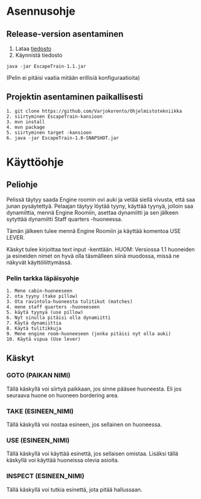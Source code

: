# Asennusohje

## Release-version asentaminen

1. Lataa [tiedosto](https://github.com/Varjokorento/Ohjelmistotekniikka/releases/tag/1.1)
2. Käynnistä tiedosto 
```
java -jar EscapeTrain-1.1.jar
```
(Pelin ei pitäisi vaatia mitään erillisiä konfiguraatioita)

## Projektin asentaminen paikallisesti
```
1. git clone https://github.com/Varjokorento/Ohjelmistotekniikka
2. siirtyminen EscapeTrain-kansioon
3. mvn install
4. mvn package
5. siirtyminen target -kansioon
6. java -jar EscapeTrain-1.0-SNAPSHOT.jar
```

# Käyttöohje

## Peliohje

Pelissä täytyy saada Engine roomin ovi auki ja vetää siellä vivusta, että saa junan pysäytettyä. Pelaajan täytyy löytää tyyny, käyttää tyynyä, jolloin saa dynamiittia, mennä Engine Roomiin, asettaa dynamiitti ja sen jälkeen sytyttää dynamiitti Staff quarters -huoneessa. 

Tämän jälkeen tulee mennä Engine Roomiin ja käyttää komentoa USE LEVER.

Käskyt tulee kirjoittaa text input -kenttään. HUOM: Versiossa 1.1 huoneiden ja esineiden nimet on hyvä olla täsmälleen siinä muodossa, missä ne näkyvät käyttöliittymässä.

### Pelin tarkka läpäisyohje

```
1. Mene cabin-huoneeseen
2. ota tyyny (take pillow)
3. Ota ravintola-huoneesta tulitikut (matches)
4. mene staff quarters -huoneeseen
5. käytä tyynyä (use pillow)
6. Nyt sinulla pitäisi olla dynamiitti
7. Käytä dynamiittia
8. Käytä tulitikkuja
9. Mene engine room-huoneeseen (jonka pitäisi nyt olla auki)
10. Käytä vipua (Use lever)
```

## Käskyt

### GOTO (PAIKAN NIMI)

Tällä käskyllä voi siirtyä paikkaan, jos sinne pääsee huoneesta. Eli jos seuraava huone on huoneen bordering area.

### TAKE (ESINEEN_NIMI)

Tällä käskyllä voi nostaa esineen, jos sellainen on huoneessa.

### USE (ESINEEN_NIMI) 

Tällä käskyllä voi käyttää esinettä, jos sellaisen omistaa. Lisäksi tällä käskyllä voi käyttää huoneissa olevia asioita. 

### INSPECT (ESINEEN_NIMI)

Tällä käskyllä voi tutkia esinettä, jota pitää hallussaan.
